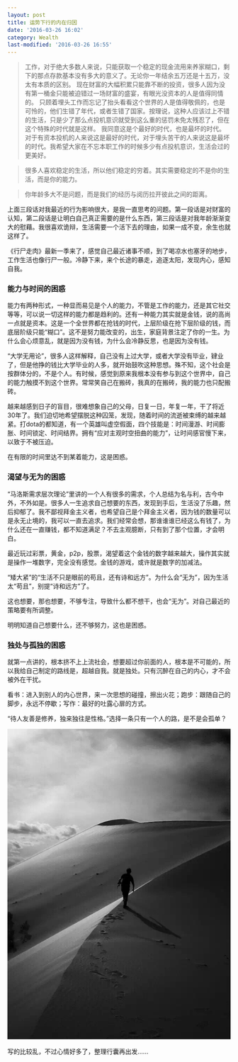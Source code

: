 ```yaml
---
layout: post
title: 运势下行的内在归因
date: '2016-03-26 16:02'
category: Wealth
last-modified: '2016-03-26 16:55'
---
```


>工作，对于绝大多数人来说，只能获取一个稳定的现金流用来养家糊口，剩下的那点存款基本没有多大的意义了。无论你一年结余五万还是十五万，没太有本质的区别。
现在财富的大幅积累只能靠不断的投资，很多人因为没有第一桶金只能被迫错过一场财富的盛宴，有眼光没资本的人是值得同情的。
只顾着埋头工作而忘记了抬头看看这个世界的人是值得敬佩的，也是可怜的，他们生错了年代，或者生错了国家。按理说，这种人应该过上不错的生活，只是少了那么点投机意识就受到这么重的惩罚未免太残忍了，但在这个特殊的时代就是这样。
我同意这是个最好的时代，也是最坏的时代。对于有资本投机的人来说这是最好的时代，对于埋头苦干的人来说这是最坏的时代。我希望大家在不忘本职工作的时候多少有点投机意识，生活会过的更美好。

>很多人喜欢稳定的生活，所以他们稳定的穷着。其实需要稳定的不是你的生活，而是你的能力。

>你年龄多大不是问题，而是我们的经历与阅历拉开彼此之间的距离。

上面三段话对我最近的行为影响很大，是我一直思考的问题。第一段话是对财富的认知，第二段话是让明白自己真正需要的是什么东西，第三段话是对我年龄渐渐变大的慰藉。我很喜欢诡辩，生活需要一个活下去的理由，如果一成不变，余生也就这样了。

《行尸走肉》最新一季来了，感觉自己最近诸事不顺，到了喝凉水也塞牙的地步，工作生活也像行尸一般。冷静下来，来个长途的暴走，追逐太阳，发现内心，感知自我。

### 能力与时间的困惑

能力有两种形式，一种显而易见是个人的能力，不管是工作的能力，还是其它社交等等，可以说一切这样的能力都是趋利的。还有一种能力其实就是金钱，说的高尚一点就是资本。这是一个全世界都在抢钱的时代，上层阶级在抢下层阶级的钱，而底层阶级只能“糊口”。这不是努力能改变的，出生，家庭背景注定了你的一生。为什么会心烦意乱，就是因为没有钱，为什么会冷静反思，也是因为没有钱。

“大学无用论”，很多人这样解释，自己没有上过大学，或者大学没有毕业，肄业了，但是他挣的钱比大学毕业的人多，就开始鼓吹这种思想。殊不知，这个社会是按群体分的，不是个人。有时候，感觉到原来我根本没有参与到这个世界中，自己的能力触摸不到这个世界。常常笑自己在搬砖，我真的在搬砖，我的能力也只配搬砖。

越来越感到日子的盲目，很难想象自己的父母，日复一日，年复一年，干了将近30年了。我们迫切地希望摆脱这种囚笼，发现，随着时间的流逝被束缚的越来越紧。打dota的都知道，有一个英雄叫虚空假面，四个技能是：时间漫游、时间膨胀、时间锁定、时间结界。拥有“应对主观时空扭曲的能力”，让时间感官慢下来，以致于不被压迫。

在有限的时间里达不到某着能力，这是困惑。

### 渴望与无为的困惑

“马洛斯需求层次理论”里讲的一个人有很多的需求，个人总结为名与利，古今中外，不外如是。很多人一生追求自己想要的东西，发现到手后，生活没了乐趣，然后抑郁了。我不鄙视拜金主义者，也希望自己是个拜金主义者，因为钱的数量可以是永无止境的，我可以一直去追求。我们经常会想，那谁谁谁已经这么有钱了，为什么还在一直赚钱，都不知道满足？不去主观臆断，只有到了那个位置，才会明白。

最近玩过彩票，黄金，p2p，股票，渴望着这个金钱的数字越来越大，操作其实就是操作一堆数字，完全没有感觉。金钱的游戏，或许就是数字的加减法。

“矮大紧”的“生活不只是眼前的苟且，还有诗和远方”。为什么会“无为”，因为生活太“苟且”，别提“诗和远方”了。

这也想要，那也想要，不够专注，导致什么都不想干，也会“无为”。对自己最近的策略要有所调整。

明明知道自己想要什么，还不够努力，这也是困惑。

### 独处与孤独的困惑

就第一点讲的，根本挤不上上流社会，想要超过你前面的人，根本是不可能的，所以我给自己制定的路线是，超越自我。就是独处。只有沉醉在自己的内心，才不会被外在干扰。

看书：进入到别人的内心世界，来一次思想的碰撞，擦出火花；跑步：跟随自己的脚步，永远不停歇；写作：最好的吐露心扉的方式。

“待人友善是修养，独来独往是性格。”选择一条只有一个人的路，是不是会孤单？

![alone.png](/img/2016/alone.png)

写的比较乱，不过心情好多了，整理行囊再出发......
